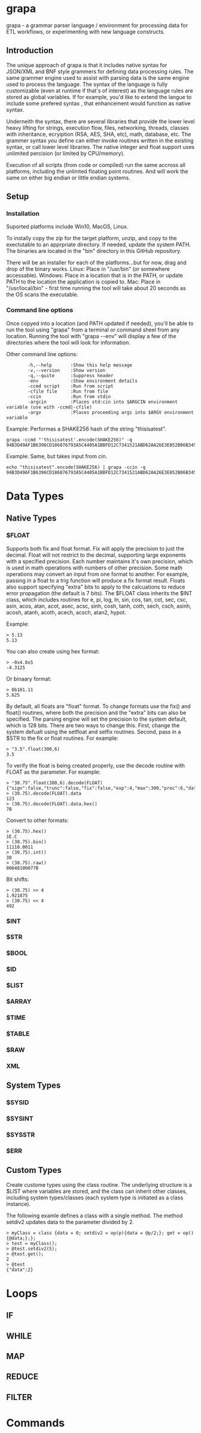 # grapa
grapa - a grammar parser language / environment for processing data for ETL workflows, or experimenting with new language constructs. 

## Introduction
The unique approach of grapa is that it includes native syntax for JSON/XML and BNF style grammers for defining data processing rules. The same grammer engine used to assist with parsing data is the same engine used to process the language. The syntax of the language is fully customizable (even at runtime if that's of interest) as the language rules are stored as global variables. If for example, you'd like to extend the langue to include some prefered syntax , that enhancement would function as native syntax. 

Underneith the syntax, there are several libraries that provide the lower level heavy lifting for strings, execution flow, files, networking, threads, classes with inheritance, ecryiption (RSA, AES, SHA, etc), math, database, etc. The grammer syntax you define can either invoke routines written in the existing syntax, or call lower level libraries. The native integer and float support uses unlimited percision (or limited by CPU/memory). 

Execution of all scripts (from code or compiled) run the same accross all platforms, including the unlimted floating point routines. And will work the same on either big endian or little endian systems. 

## Setup
### Installation
Suported platforms include Win10, MacOS, Linux.

To instally copy the zip for the target platform, unzip, and copy to the exectutable to an apprpriate directory. If needed, update the system PATH. The binaries are located in the "bin" directory in this GitHub repository.

There will be an installer for each of the platforms...but for now, drag and drop of the binary works.
Linux: Place in "/usr/bin" (or somewhere accessable). 
Windows: Place in a location that is in the PATH, or update PATH to the location the application is copied to.
Mac: Place in "/usr/local/bin" - first time running the tool will take about 20 seconds as the OS scans the executable. 

### Command line options

Once copyed into a location (and PATH updated if needed), you'll be able to run the tool using "grapa" from a terminal or command sheel from any location. Running the tool with "grapa --env" will display a few of the directories where the tool will look for information.

Other command line options:
```
        -h,--help       :Show this help message
        -v,--version    :Show version
        -q,--quite      :Suppress header
        -env            :Show environment details
        -ccmd script    :Run from script
        -cfile file     :Run from file
        -ccin           :Run from stdin
        -argcin         :Places std:cin into $ARGCIN environment variable (use with -ccmd|-cfile)
        -argv           :Places proceeding args into $ARGV environment variable
```

Example: Performas a SHAKE256 hash of the string "thisisatest".
```
grapa -ccmd "'thisisatest'.encode(SHAKE256)" -q
94B3D49AF1B6396CD186876793A5C4405A1BBFD12C7341521ABD62AA26E3E852B06B345D82126B1D864DFA885B6DC791D21A318259D307D76D7946D1EFF9DA54
```

Example: Same, but takes input from cin. 
```
echo "thisisatest".encode(SHAKE256) | grapa -ccin -q
94B3D49AF1B6396CD186876793A5C4405A1BBFD12C7341521ABD62AA26E3E852B06B345D82126B1D864DFA885B6DC791D21A318259D307D76D7946D1EFF9DA54
```

# Data Types

## Native Types

### $FLOAT

Supports both fix and float format. Fix will apply the precision to just the decimal. Float will not restrict to the decimal, supporting large exponents with a specified precision. Each number maintains it's own precision, which is used in math operations with numbers of other precision. Some math operations may convert an input from one format to another. For example, passing in a float to a trig function will produce a fix format result. Floats also support specifying "extra" bits to apply to the calcuations to reduce error propagation (the default is 7 bits). The $FLOAT class inherits the $INT class, which includes routines for e, pi, log, ln, sin, cos, tan, cot, sec, csc, asin, acos, atan, acot, asec, acsc, sinh, cosh, tanh, coth, sech, csch, asinh, acosh, atanh, acoth, acech, acsch, atan2, hypot.

Example:
<pre><code>> 5.13
5.13
</code></pre>

You can also create using hex format:
<pre><code>> -0x4.0x5
-4.3125
</code></pre>

Or binaary format:
<pre><code>> 0b101.11
5.625
</code></pre>

By default, all floats are "float" format. To change formats use the fix() and float() routines, where both the precision and the "extra" bits can also be specified. The parsing engine will set the precision to the system default, which is 128 bits. There are two ways to change this. First, change the system defualt using the setfloat and setfix routines. Second, pass in a $STR to the fix or float routines. For example:

<pre><code>> "3.5".float(300,6)
3.5
</code></pre>

To verify the float is being created properly, use the decode routine with FLOAT as the parameter. For example:

<pre><code>> "30.75".float(300,6).decode(FLOAT)
{"sign":false,"trunc":false,"fix":false,"exp":4,"max":300,"prec":6,"data":123}
> (30.75).decode(FLOAT).data
123
> (30.75).decode(FLOAT).data.hex()
7B
</code></pre>

Convert to other formats:
<pre><code>> (30.75).hex()
1E.C
> (30.75).bin()
11110.0011
> (30.75).int()
30
> (30.75).raw()
00048100077B
</code></pre>

Bit shifts:
<pre><code>> (30.75) >> 4
1.921875
> (30.75) << 4
492
</code></pre>

### $INT

### $STR

### $BOOL

### $ID

### $LIST

### $ARRAY

### $TIME

### $TABLE

### $RAW

### XML

## System Types

### $SYSID

### $SYSINT

### $SYSSTR

### $ERR

## Custom Types
Create custome types using the class routine. The underlying structure is a $LIST where variables are stored, and the class can inherit other classes, including system types/classes (each system type is initiated as a class instance).

The following examle defines a class with a single method. The method setdiv2 updates data to the parameter divided by 2.
<pre><code>> myClass = class {data = 0; setdiv2 = op(p){data = @p/2;}; get = op(){@data;};};
> test = myClass();
> @test.setdiv2(5);
> @test.get();
2
> @test
{"data":2}
</code></pre>

# Loops

## IF

## WHILE

## MAP

## REDUCE

## FILTER

# Commands


